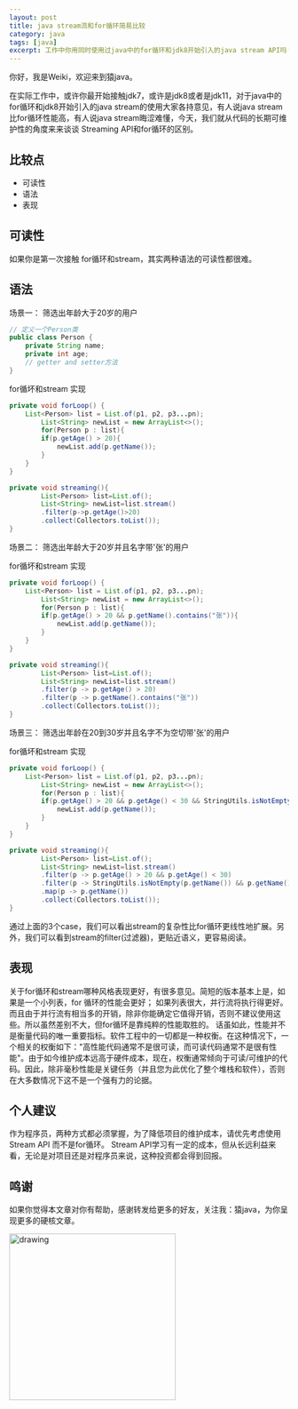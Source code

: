 ```yaml
---
layout: post
title: java stream流和for循环简易比较
category: java
tags: [java]
excerpt: 工作中你用同时使用过java中的for循环和jdk8开始引入的java stream API吗？ 你觉得他们有性能差吗？
---
```

你好，我是Weiki，欢迎来到猿java。

 在实际工作中，或许你最开始接触jdk7，或许是jdk8或者是jdk11，对于java中的for循环和jdk8开始引入的java stream的使用大家各持意见，有人说java stream比for循环性能高，有人说java stream晦涩难懂，今天，我们就从代码的长期可维护性的角度来来谈谈 Streaming API和for循环的区别。

## 比较点

- 可读性
- 语法
- 表现


## 可读性

如果你是第一次接触 for循环和stream，其实两种语法的可读性都很难。


## 语法

场景一： 筛选出年龄大于20岁的用户

```java
// 定义一个Person类
public class Person {
    private String name;
    private int age;
    // getter and setter方法
}
```
for循坏和stream 实现
```java
private void forLoop() {
    List<Person> list = List.of(p1, p2, p3...pn);
        List<String> newList = new ArrayList<>();
        for(Person p : list){
        if(p.getAge() > 20){
            newList.add(p.getName());
        }
    }
}

private void streaming(){
        List<Person> list=List.of();
        List<String> newList=list.stream()
        .filter(p->p.getAge()>20)
        .collect(Collectors.toList());
}
```

场景二： 筛选出年龄大于20岁并且名字带'张'的用户

for循坏和stream 实现
```java
private void forLoop() {
    List<Person> list = List.of(p1, p2, p3...pn);
        List<String> newList = new ArrayList<>();
        for(Person p : list){
        if(p.getAge() > 20 && p.getName().contains("张")){
            newList.add(p.getName());
        }
    }
}

private void streaming(){
        List<Person> list=List.of();
        List<String> newList=list.stream()
        .filter(p -> p.getAge() > 20)
        .filter(p -> p.getName().contains("张"))
        .collect(Collectors.toList());
}
```

场景三： 筛选出年龄在20到30岁并且名字不为空切带'张'的用户

for循坏和stream 实现
```java
private void forLoop() {
    List<Person> list = List.of(p1, p2, p3...pn);
        List<String> newList = new ArrayList<>();
        for(Person p : list){
        if(p.getAge() > 20 && p.getAge() < 30 && StringUtils.isNotEmpty(p.getName()) && p.getName().contains("张")){
            newList.add(p.getName());
        }
    }
}

private void streaming(){
        List<Person> list=List.of();
        List<String> newList=list.stream()
        .filter(p -> p.getAge() > 20 && p.getAge() < 30)
        .filter(p -> StringUtils.isNotEmpty(p.getName()) && p.getName().contains("张"))
        .map(p -> p.getName())
        .collect(Collectors.toList());
}
```

通过上面的3个case，我们可以看出stream的复杂性比for循环更线性地扩展。另外，我们可以看到stream的filter(过滤器)，更贴近语义，更容易阅读。


## 表现
关于for循环和stream哪种风格表现更好，有很多意见。简短的版本基本上是，如果是一个小列表，for 循环的性能会更好；
如果列表很大，并行流将执行得更好。 而且由于并行流有相当多的开销，除非你能确定它值得开销，否则不建议使用这些。所以虽然差别不大，但for循环是靠纯粹的性能取胜的。
话虽如此，性能并不是衡量代码的唯一重要指标。软件工程中的一切都是一种权衡。在这种情况下，一个相关的权衡如下："高性能代码通常不是很可读，而可读代码通常不是很有性能"。由于如今维护成本远高于硬件成本，现在，权衡通常倾向于可读/可维护的代码。因此，除非毫秒性能是关键任务（并且您为此优化了整个堆栈和软件），否则在大多数情况下这不是一个强有力的论据。

## 个人建议

作为程序员，两种方式都必须掌握，为了降低项目的维护成本，请优先考虑使用 Stream API 而不是for循环。 Stream API学习有一定的成本，但从长远利益来看，无论是对项目还是对程序员来说，这种投资都会得到回报。

## 鸣谢
如果你觉得本文章对你有帮助，感谢转发给更多的好友，关注我：猿java，为你呈现更多的硬核文章。

<img src="https://yuanjava.cn/assets/img/pub.jpg" alt="drawing" style="width:300px;"/>

